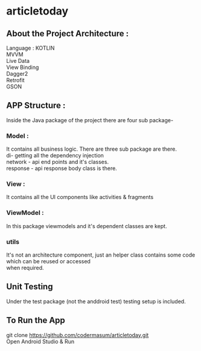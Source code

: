 # articletoday
## About the Project Architecture : <br />
Language : KOTLIN <br />
MVVM <br />
Live Data <br />
View Binding <br />
Dagger2 <br />
Retrofit <br />
GSON <br />

## APP Structure : <br />
Inside the Java package of the project there are four sub package- <br />
### Model : <br />
It contains all business logic. There are three sub package are there. <br />
        di- getting all the dependency injection <br />
        network - api end points and it's classes. <br />
        response - api response body class is there. <br />
### View : <br />
It contains all the UI components like activities & fragments <br />        
### ViewModel : <br />
In this package viewmodels and it's dependent classes are kept. <br />
### utils
It's not an architecture component, just an helper class contains some code which can be reused or accessed <br />
when required.

## Unit Testing <br />
Under the test package (not the anddroid test) testing setup is included. <br />

## To Run the App <br/>
git clone https://github.com/codermasum/articletoday.git <br/>
Open Android Studio & Run 


        
        




